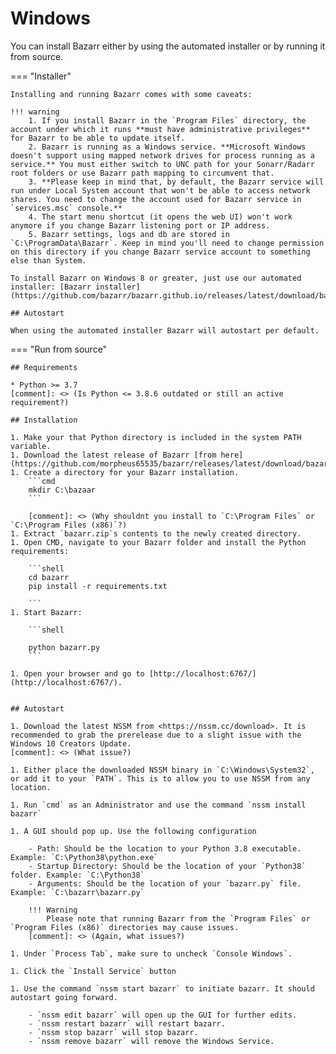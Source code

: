 # Windows

You can install Bazarr either by using the automated installer or by running it from source.

=== "Installer"

    Installing and running Bazarr comes with some caveats:

    !!! warning
        1. If you install Bazarr in the `Program Files` directory, the account under which it runs **must have administrative privileges** for Bazarr to be able to update itself.
        2. Bazarr is running as a Windows service. **Microsoft Windows doesn't support using mapped network drives for process running as a service.** You must either switch to UNC path for your Sonarr/Radarr root folders or use Bazarr path mapping to circumvent that.
        3. **Please keep in mind that, by default, the Bazarr service will run under Local System account that won't be able to access network shares. You need to change the account used for Bazarr service in `services.msc` console.**
        4. The start menu shortcut (it opens the web UI) won't work anymore if you change Bazarr listening port or IP address.
        5. Bazarr settings, logs and db are stored in `C:\ProgramData\Bazarr`. Keep in mind you'll need to change permission on this directory if you change Bazarr service account to something else than System.

    To install Bazarr on Windows 8 or greater, just use our automated installer: [Bazarr installer](https://github.com/bazarr/bazarr.github.io/releases/latest/download/bazarr.zip)

    ## Autostart

    When using the automated installer Bazarr will autostart per default.

=== "Run from source"

    ## Requirements

    * Python >= 3.7
    [comment]: <> (Is Python <= 3.8.6 outdated or still an active requirement?)

    ## Installation

    1. Make your that Python directory is included in the system PATH variable.
    1. Download the latest release of Bazarr [from here](https://github.com/morpheus65535/bazarr/releases/latest/download/bazarr.zip).
    1. Create a directory for your Bazarr installation.
        ```cmd
        mkdir C:\bazaar
        ```

        [comment]: <> (Why shouldnt you install to `C:\Program Files` or `C:\Program Files (x86)`?)
    1. Extract `bazarr.zip`s contents to the newly created directory.
    1. Open CMD, navigate to your Bazarr folder and install the Python requirements:

        ```shell
        cd bazarr
        pip install -r requirements.txt

        ```
    1. Start Bazarr:

        ```shell

        python bazarr.py
        ```

    1. Open your browser and go to [http://localhost:6767/](http://localhost:6767/).


    ## Autostart

    1. Download the latest NSSM from <https://nssm.cc/download>. It is recommended to grab the prerelease due to a slight issue with the Windows 10 Creators Update.
    [comment]: <> (What issue?)

    1. Either place the downloaded NSSM binary in `C:\Windows\System32`, or add it to your `PATH`. This is to allow you to use NSSM from any location.

    1. Run `cmd` as an Administrator and use the command `nssm install bazarr`

    1. A GUI should pop up. Use the following configuration

        - Path: Should be the location to your Python 3.8 executable. Example: `C:\Python38\python.exe`
        - Startup Directory: Should be the location of your `Python38` folder. Example: `C:\Python38`
        - Arguments: Should be the location of your `bazarr.py` file. Example: `C:\bazarr\bazarr.py`

        !!! Warning
            Please note that running Bazarr from the `Program Files` or `Program Files (x86)` directories may cause issues.
        [comment]: <> (Again, what issues?)

    1. Under `Process Tab`, make sure to uncheck `Console Windows`.

    1. Click the `Install Service` button

    1. Use the command `nssm start bazarr` to initiate bazarr. It should autostart going forward.

        - `nssm edit bazarr` will open up the GUI for further edits.
        - `nssm restart bazarr` will restart bazarr.
        - `nssm stop bazarr` will stop bazarr.
        - `nssm remove bazarr` will remove the Windows Service.
